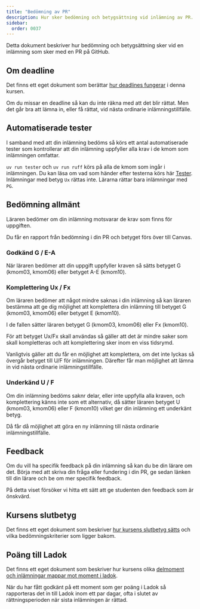 ```yaml
---
title: "Bedömning av PR"
description: Hur sker bedömning och betygsättning vid inlämning av PR.
sidebar:
  order: 0037
---
```


Detta dokument beskriver hur bedömning och betygsättning sker vid en inlämning som sker med en PR på GitHub.

## Om deadline

Det finns ett eget dokument som berättar [hur deadlines fungerar](/website/studieguide/deadline/) i denna kursen.

Om du missar en deadline så kan du inte räkna med att det blir rättat. Men det går bra att lämna in, eller få rättat, vid nästa ordinarie inlämningstillfälle.

## Automatiserade tester

I samband med att din inlämning bedöms så körs ett antal automatiserade tester som kontrollerar att din inlämning uppfyller alla krav i de kmom som inlämningen omfattar.

`uv run tester` och `uv run ruff` körs på alla de kmom som ingår i inlämningen. Du kan läsa om vad som händer efter testerna körs här [Tester](../gor-en-pr-for-kmom03/#tester). Inlämningar med betyg `Ux` rättas inte. Lärarna rättar bara inlämningar med `PG`.

## Bedömning allmänt

Läraren bedömer om din inlämning motsvarar de krav som finns för uppgiften.

Du får en rapport från bedömning i din PR och betyget förs över till Canvas.

### Godkänd G / E-A

När läraren bedömer att din uppgift uppfyller kraven så sätts betyget G (kmom03, kmom06) eller betyget A-E (kmom10).

### Komplettering Ux / Fx

Om läraren bedömer att något mindre saknas i din inlämning så kan läraren bestämma att ge dig möjlighet att komplettera din inlämning till betyget G (kmom03, kmom06) eller betyget E (kmom10).

I de fallen sätter läraren betyget G (kmom03, kmom06) eller Fx (kmom10).

För att betyget Ux/Fx skall användas så gäller att det är mindre saker som skall kompletteras och att komplettering sker inom en viss tidsrymd.

Vanligtvis gäller att du får en möjlighet att komplettera, om det inte lyckas så övergår betyget till U/F för inlämningen. Därefter får man möjlighet att lämna in vid nästa ordinarie inlämningstillfälle.

### Underkänd U / F

Om din inlämning bedöms saknr delar, eller inte uppfylla alla kraven, och komplettering känns inte som ett alternativ, då sätter läraren betyget U (kmom03, kmom06) eller F (kmom10) vilket ger din inlämning ett underkänt betyg.

Då får då möjlighet att göra en ny inlämning till nästa ordinarie inlämningstillfälle.

## Feedback

Om du vill ha specifik feedback på din inlämning så kan du be din lärare om det. Börja med att skriva din fråga eller fundering i din PR, ge sedan länken till din lärare och be om mer specifik feedback.

På detta viset försöker vi hitta ett sätt att ge studenten den feedback som är önskvärd.

## Kursens slutbetyg

Det finns ett eget dokument som beskriver [hur kursens slutbetyg sätts](/website/intro/bedomning-och-betygsattning/) och vilka bedömningskriterier som ligger bakom.

## Poäng till Ladok

Det finns ett eget dokument som beskriver hur kursens olika [delmoment och inlämningar mappar mot moment i ladok](/website/intro/ladok/).

När du har fått godkänt på ett moment som ger poäng i Ladok så rapporteras det in till Ladok inom ett par dagar, ofta i slutet av rättningsperioden när sista inlämningen är rättad.
